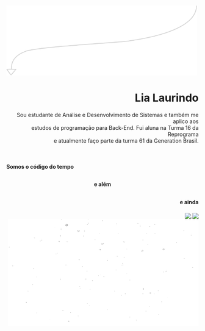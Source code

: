 <img src="element1.png" alt="drawing" width="500"/>
<h1 align="right"> Lia Laurindo </h1>

<p align="right"> 
 Sou estudante de Análise e Desenvolvimento de Sistemas e também me aplico aos
<br> estudos de programação para Back-End. Fui aluna na Turma 16 da Reprograma 
<br> e atualmente faço parte da turma 61 da Generation Brasil.
</p>

<br>
<h4 align="left"> Somos o código do tempo </h4>

 ##

<h4 align="center"> e além </h4>

 ##

<h4 align="right"> e ainda </h4>


<div align="right">
  <a href="https://github.com/lialaurindo"> <img align ="center" height="136em" src="https://github-readme-stats.vercel.app/api?username=lialaurindo&show_icons=true&theme=merko&include_all_commits=true&count_private=true&hide_border=true&bg_color=000000&text_color=FFFAFA&title_color=FFFAFA"/> <img align ="center" height="136em" src="https://github-readme-stats.vercel.app/api/top-langs/?username=lialaurindo&layout=compact&langs_count=7&theme=merko&hide_border=true&bg_color=000000&text_color=FFFAFA&title_color=FFFAFA"/>
 </div>
 
 <img align="right" src="element2.gif" alt="drawing" width="500"/>
